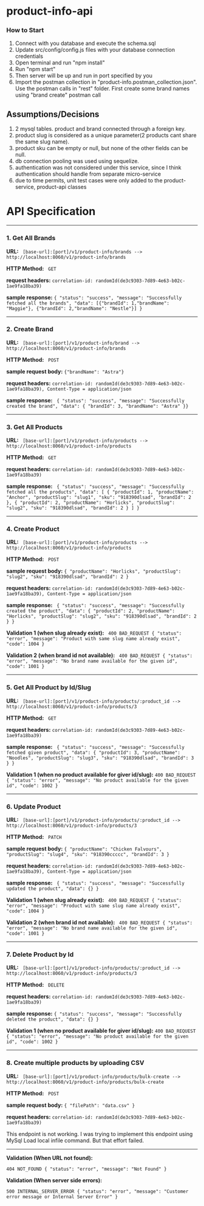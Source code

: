 # product-info-api

### How to Start

1. Connect with you database and execute the schema.sql 
2. Update src/config/config.js files with your database connection credentials
3. Open terminal and run "npm install"
4. Run "npm start"
5. Then server will be up and run in port specified by you
6. Import the postman collection in "product-info.postman_collection.json". Use the postman calls in "rest" folder. First create some brand names using "brand create" postman call

## Assumptions/Decisions
1. 2 mysql tables. product and brand connected through a foreign key.
2. product slug is considered as a unique parameter(2 products cant share the same slug name).
3. product sku can be empty or null, but none of the other fields can be null.
4. db connection pooling was used using sequelize.
5. authentication was not considered under this service, since I think authentication should handle from separate micro-service
6. due to time permits, unit test cases were only added to the product-service, product-api classes

# API Specification
****
### 1. Get All Brands

**URL:** ` [base-url]:[port]/v1/product-info/brands --> http://localhost:8060/v1/product-info/brands`

**HTTP Method:** ` GET`

**request headers:** `correlation-id: randomId(de3c9303-7d89-4e63-b02c-1ae9fa18ba39)`

**sample response:** `{ "status": "success", "message": "Successfully fetched all the brands",
"data": [{"brandId": 1,"brandName": "Maggie"}, {"brandId": 2,"brandName": "Nestle"}]
}`

****
### 2. Create Brand
**URL:** ` [base-url]:[port]/v1/product-info/brand --> http://localhost:8060/v1/product-info/brands`

**HTTP Method:** ` POST`

**sample request body:** `{"brandName": "Astra"}`

**request headers:** `correlation-id: randomId(de3c9303-7d89-4e63-b02c-1ae9fa18ba39), Content-Type = application/json`

**sample response:** ` { "status": "success", "message": "Successfully created the brand",
"data": { "brandId": 3, "brandName": "Astra" }}`
****


### 3. Get All Products
**URL:** ` [base-url]:[port]/v1/product-info/products --> http://localhost:8060/v1/product-info/products`

**HTTP Method:** ` GET`

**request headers:** `correlation-id: randomId(de3c9303-7d89-4e63-b02c-1ae9fa18ba39)`

**sample response:** ` {
"status": "success",
"message": "Successfully fetched all the products",
"data": [
{
"productId": 1,
"productName": "Anchor",
"productSlug": "slug1",
"sku": "918390dlsad",
"brandId": 2
},
{
"productId": 2,
"productName": "Horlicks",
"productSlug": "slug2",
"sku": "918390dlsad",
"brandId": 2
}
]
}`
****

### 4. Create Product
**URL:** ` [base-url]:[port]/v1/product-info/products --> http://localhost:8060/v1/product-info/products`

**HTTP Method:** ` POST`

**sample request body:** `{
"productName": "Horlicks",
"productSlug": "slug2",
"sku": "918390dlsad",
"brandId": 2
}`

**request headers:** `correlation-id: randomId(de3c9303-7d89-4e63-b02c-1ae9fa18ba39), Content-Type = application/json`

**sample response:** ` {
"status": "success",
"message": "Successfully created the product",
"data": {
"productId": 2,
"productName": "Horlicks",
"productSlug": "slug2",
"sku": "918390dlsad",
"brandId": 2
}
}`

**Validation 1 (when slug already exist):** ` 400 BAD_REQUEST {
"status": "error",
"message": "Product with same slug name already exist",
"code": 1004
}` 

**Validation 2 (when brand id not available):** ` 400 BAD_REQUEST {
"status": "error",
"message": "No brand name available for the given id",
"code": 1001
}`
****

### 5. Get All Product by Id/Slug
**URL:** ` [base-url]:[port]/v1/product-info/products/:product_id --> http://localhost:8060/v1/product-info/products/3`

**HTTP Method:** ` GET`

**request headers:** `correlation-id: randomId(de3c9303-7d89-4e63-b02c-1ae9fa18ba39)`

**sample response:** ` {
"status": "success",
"message": "Successfully fetched given product",
"data": {
"productId": 3,
"productName": "Noodles",
"productSlug": "slug3",
"sku": "918390dlsad",
"brandId": 3
}
}`

**Validation 1 (when no product available for giver id/slug):** `400 BAD_REQUEST {
"status": "error",
"message": "No product available for the given id",
"code": 1002
}`
****

### 6. Update Product
**URL:** ` [base-url]:[port]/v1/product-info/products/:product_id --> http://localhost:8060/v1/product-info/products/3`

**HTTP Method:** ` PATCH`

**sample request body:** `{
"productName": "Chicken Falvours",
"productSlug": "slug4",
"sku": "918390ccccc",
"brandId": 3
}`

**request headers:** `correlation-id: randomId(de3c9303-7d89-4e63-b02c-1ae9fa18ba39), Content-Type = application/json`

**sample response:** ` {
"status": "success",
"message": "Successfully updated the product",
"data": {}
}`

**Validation 1 (when slug already exist):** ` 400 BAD_REQUEST {
"status": "error",
"message": "Product with same slug name already exist",
"code": 1004
}`

**Validation 2 (when brand id not available):** ` 400 BAD_REQUEST {
"status": "error",
"message": "No brand name available for the given id",
"code": 1001
}`
****

### 7. Delete Product by Id

**URL:** ` [base-url]:[port]/v1/product-info/products/:product_id --> http://localhost:8060/v1/product-info/products/3`

**HTTP Method:** ` DELETE`

**request headers:** `correlation-id: randomId(de3c9303-7d89-4e63-b02c-1ae9fa18ba39)`

**sample response:** `{
"status": "success",
"message": "Successfully deleted the product",
"data": {}
}`

**Validation 1 (when no product available for giver id/slug):** `400 BAD_REQUEST {
"status": "error",
"message": "No product available for the given id",
"code": 1002
}`

****
### 8. Create multiple products by uploading CSV

**URL:** ` [base-url]:[port]/v1/product-info/products/bulk-create --> http://localhost:8060/v1/product-info/products/bulk-create`

**HTTP Method:** ` POST`

**sample request body:** `{
"filePath": "data.csv"
}`

**request headers:** `correlation-id: randomId(de3c9303-7d89-4e63-b02c-1ae9fa18ba39)`

This endpoint is not working. I was trying to implement this endpoint using MySql Load local infile command. But that effort failed. 

****

**Validation (When URL not found):**

`404 NOT_FOUND {
"status": "error",
"message": "Not Found"
}`

**Validation (When server side errors):**

`500 INTERNAL_SERVER_ERROR {
"status": "error",
"message": "Customer error message or Internal Server Error"
}`



